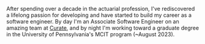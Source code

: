 After spending over a decade in the actuarial profession, I've rediscovered a lifelong passion for developing and have started to build my career as a software engineer. By day I'm an Associate Software Engineer on an amazing team at [Curate](https://www.curatesolutions.com/), and by night I'm working toward a graduate degree in the University of Pennsylvania's MCIT program (~August 2023).
